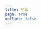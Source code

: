 ```yaml
---
title: 产品
page: true
outline: false
---
```


<script setup>
import AllProducts from '../AllProducts.vue'
</script>

<AllProducts category="执行机构,气动执行机构" />

